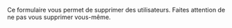 Ce formulaire vous permet de supprimer des utilisateurs. Faites attention de ne pas vous supprimer vous-même.